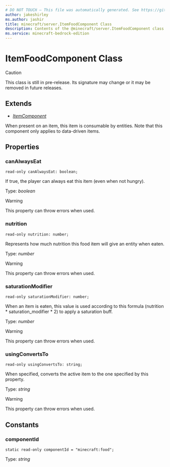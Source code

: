 ```yaml
---
# DO NOT TOUCH — This file was automatically generated. See https://github.com/mojang/minecraftapidocsgenerator to modify descriptions, examples, etc.
author: jakeshirley
ms.author: jashir
title: minecraft/server.ItemFoodComponent Class
description: Contents of the @minecraft/server.ItemFoodComponent class.
ms.service: minecraft-bedrock-edition
---
```

# ItemFoodComponent Class

> [!CAUTION]
> This class is still in pre-release.  Its signature may change or it may be removed in future releases.

## Extends
- [*ItemComponent*](ItemComponent.md)

When present on an item, this item is consumable by entities. Note that this component only applies to data-driven items.

## Properties

### **canAlwaysEat**
`read-only canAlwaysEat: boolean;`

If true, the player can always eat this item (even when not hungry).

Type: *boolean*
    
> [!WARNING]
> This property can throw errors when used.

### **nutrition**
`read-only nutrition: number;`

Represents how much nutrition this food item will give an entity when eaten.

Type: *number*
    
> [!WARNING]
> This property can throw errors when used.

### **saturationModifier**
`read-only saturationModifier: number;`

When an item is eaten, this value is used according to this formula (nutrition * saturation_modifier * 2) to apply a saturation buff.

Type: *number*
    
> [!WARNING]
> This property can throw errors when used.

### **usingConvertsTo**
`read-only usingConvertsTo: string;`

When specified, converts the active item to the one specified by this property.

Type: *string*
    
> [!WARNING]
> This property can throw errors when used.

## Constants

### **componentId**
`static read-only componentId = "minecraft:food";`

Type: *string*
